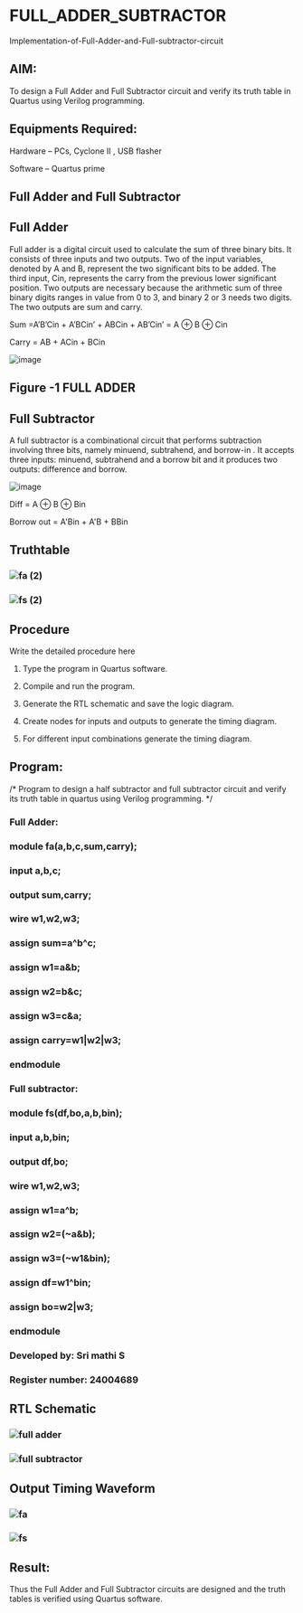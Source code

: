 # FULL_ADDER_SUBTRACTOR

Implementation-of-Full-Adder-and-Full-subtractor-circuit

## **AIM:**

To design a Full Adder and Full Subtractor circuit and verify its truth table in Quartus using Verilog programming.

## **Equipments Required:**

Hardware – PCs, Cyclone II , USB flasher

Software – Quartus prime

## **Full Adder and Full Subtractor**

## **Full Adder**

Full adder is a digital circuit used to calculate the sum of three binary bits. It consists of three inputs and two outputs. Two of the input variables, denoted by A and B, represent the two significant bits to be added. The third input, Cin, represents the carry from the previous lower significant position. Two outputs are necessary because the arithmetic sum of three binary digits ranges in value from 0 to 3, and binary 2 or 3 needs two digits. The two outputs are sum and carry.

Sum =A’B’Cin + A’BCin’ + ABCin + AB’Cin’ = A ⊕ B ⊕ Cin 

Carry = AB + ACin + BCin

![image](https://github.com/naavaneetha/FULL_ADDER_SUBTRACTOR/assets/154305477/0f30ba51-5ffb-4198-845f-18e054f675e7)

## **Figure -1 FULL ADDER**

## **Full Subtractor**

A full subtractor is a combinational circuit that performs subtraction involving three bits, namely minuend, subtrahend, and borrow-in . It accepts three inputs: minuend, subtrahend and a borrow bit and it produces two outputs: difference and borrow.

![image](https://github.com/naavaneetha/FULL_ADDER_SUBTRACTOR/assets/154305477/02b24f51-ab51-4304-9ad6-7b81ffc1ead5)

Diff = A ⊕ B ⊕ Bin 

Borrow out = A'Bin + A'B + BBin


## **Truthtable**
### ![fa (2)](https://github.com/user-attachments/assets/14e38e27-ec41-4169-9860-6fe858de058b)
### ![fs (2)](https://github.com/user-attachments/assets/a01963c3-8ea8-493e-a9be-32bbc06c8d3b)

## **Procedure**

Write the detailed procedure here
1.	Type the program in Quartus software.

2.	Compile and run the program.

3.	Generate the RTL schematic and save the logic diagram.

4.	Create nodes for inputs and outputs to generate the timing diagram.

5.	For different input combinations generate the timing diagram.
## **Program:**

/* Program to design a half subtractor and full subtractor circuit and verify its truth table in quartus using Verilog programming.
*/
### Full Adder:
### module fa(a,b,c,sum,carry);
### input a,b,c;
### output sum,carry;
### wire w1,w2,w3;
### assign sum=a^b^c;
### assign w1=a&b;
### assign w2=b&c;
### assign w3=c&a;
### assign carry=w1|w2|w3;
### endmodule
### Full subtractor:
### module fs(df,bo,a,b,bin);
### input a,b,bin;
### output df,bo;
### wire w1,w2,w3;
### assign w1=a^b;
### assign w2=(~a&b);
### assign w3=(~w1&bin);
### assign df=w1^bin;
### assign bo=w2|w3;
### endmodule
### Developed by: Sri mathi S
### Register number: 24004689 
## **RTL Schematic**
### ![full adder](https://github.com/user-attachments/assets/b135ad44-8364-4928-8ccc-7a993b75a834)
### ![full subtractor](https://github.com/user-attachments/assets/d0c79ddb-6daa-4d84-bbfa-de5c88aab468)


## **Output Timing Waveform**
### ![fa](https://github.com/user-attachments/assets/e4db0b8e-1b4c-4c5a-b0ca-ab08e0b23657)
### ![fs](https://github.com/user-attachments/assets/22683dc5-e95b-4ee6-a767-ae86960a5a12)

## **Result:**

Thus the Full Adder and Full Subtractor circuits are designed and the truth tables is verified using Quartus software.



